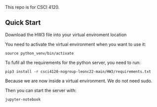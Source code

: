 This repo is for CSCI 4120.

## Quick Start
Download the HW3 file into your virtual enviroment location

You need to activate the virtual environment when you want to use it:
```
source python_venv/bin/activate
```

To fufil all the requirements for the python server, you need to run:
```
pip3 install -r csci4120-nogroup-leonc22-main/HW3/requirements.txt
```
Because we are now inside a virtual environment. We do not need sudo.

Then you can start the server with:
```
jupyter-notebook
```
